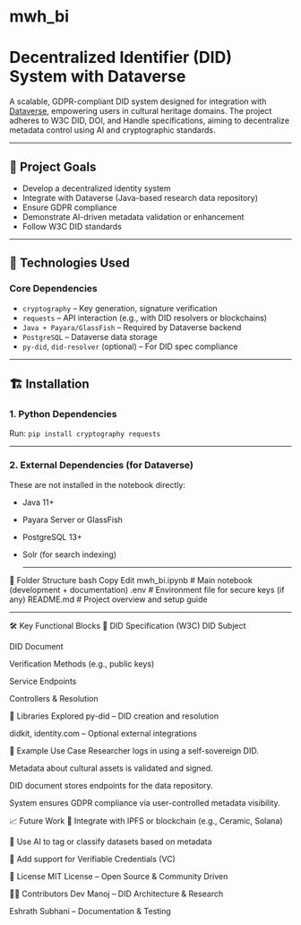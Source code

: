 # mwh_bi
#  Decentralized Identifier (DID) System with Dataverse

A scalable, GDPR-compliant DID system designed for integration with [Dataverse](https://dataverse.org/), empowering users in cultural heritage domains. The project adheres to W3C DID, DOI, and Handle specifications, aiming to decentralize metadata control using AI and cryptographic standards.

---

## 🚀 Project Goals

- Develop a decentralized identity system  
- Integrate with Dataverse (Java-based research data repository)  
- Ensure GDPR compliance  
- Demonstrate AI-driven metadata validation or enhancement  
- Follow W3C DID standards  

---

## 🧩 Technologies Used

### Core Dependencies
- `cryptography` – Key generation, signature verification  
- `requests` – API interaction (e.g., with DID resolvers or blockchains)  
- `Java + Payara/GlassFish` – Required by Dataverse backend  
- `PostgreSQL` – Dataverse data storage  
- `py-did`, `did-resolver` (optional) – For DID spec compliance  

---

## 🏗️ Installation

### 1. Python Dependencies

Run: `pip install cryptography requests`

---

### 2. External Dependencies (for Dataverse)
These are not installed in the notebook directly:

- Java 11+  
- Payara Server or GlassFish  
- PostgreSQL 13+  
- Solr (for search indexing)

  ---

📁 Folder Structure
bash
Copy
Edit
mwh_bi.ipynb        # Main notebook (development + documentation)
.env                # Environment file for secure keys (if any)
README.md           # Project overview and setup guide

  ---


🛠️ Key Functional Blocks
🔐 DID Specification (W3C)
DID Subject

DID Document

Verification Methods (e.g., public keys)

Service Endpoints

Controllers & Resolution

📡 Libraries Explored
py-did – DID creation and resolution

didkit, identity.com – Optional external integrations

📌 Example Use Case
Researcher logs in using a self-sovereign DID.

Metadata about cultural assets is validated and signed.

DID document stores endpoints for the data repository.

System ensures GDPR compliance via user-controlled metadata visibility.

📈 Future Work
🔗 Integrate with IPFS or blockchain (e.g., Ceramic, Solana)

🧠 Use AI to tag or classify datasets based on metadata

🔐 Add support for Verifiable Credentials (VC)

🤝 License
MIT License – Open Source & Community Driven

👨‍💻 Contributors
Dev Manoj – DID Architecture & Research

Eshrath Subhani – Documentation & Testing



